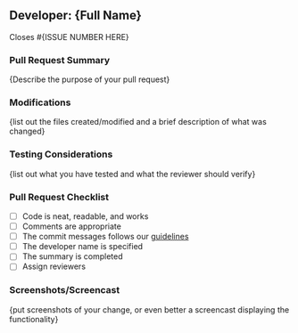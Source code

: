 ## Developer: {Full Name}

Closes #{ISSUE NUMBER HERE}

### Pull Request Summary

{Describe the purpose of your pull request}

### Modifications

{list out the files created/modified and a brief description of what was changed}

### Testing Considerations

{list out what you have tested and what the reviewer should verify}

### Pull Request Checklist

- [ ] Code is neat, readable, and works
- [ ] Comments are appropriate
- [ ] The commit messages follows our [guidelines](https://h4i.notion.site/Conventional-Commits-593452ad1179489399ad3bd696ef772a)
- [ ] The developer name is specified
- [ ] The summary is completed
- [ ] Assign reviewers

### Screenshots/Screencast

{put screenshots of your change, or even better a screencast displaying the functionality}
